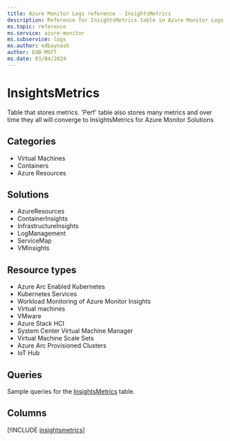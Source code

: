 ```yaml
---
title: Azure Monitor Logs reference - InsightsMetrics
description: Reference for InsightsMetrics table in Azure Monitor Logs.
ms.topic: reference
ms.service: azure-monitor
ms.subservice: logs
ms.author: edbaynash
author: EdB-MSFT
ms.date: 03/04/2024
---
```


# InsightsMetrics

Table that stores metrics. 'Perf' table also stores many metrics and over time they all will converge to InsightsMetrics for Azure Monitor Solutions 


## Categories

- Virtual Machines
- Containers
- Azure Resources

## Solutions

- AzureResources
- ContainerInsights
- InfrastructureInsights
- LogManagement
- ServiceMap
- VMInsights

## Resource types

- Azure Arc Enabled Kubernetes
- Kubernetes Services
- Workload Monitoring of Azure Monitor Insights
- Virtual machines
- VMware
- Azure Stack HCI
- System Center Virtual Machine Manager
- Virtual Machine Scale Sets
- Azure Arc Provisioned Clusters
- IoT Hub

## Queries

 Sample queries for the [InsightsMetrics](/azure/azure-monitor/reference/queries/insightsmetrics) table.


## Columns
  
[!INCLUDE [insightsmetrics](.././tables/includes/insightsmetrics-include.md)]
